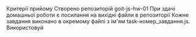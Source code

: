 Критерії прийому
Створено репозиторій goit-js-hw-01
При здачі домашньої роботи є посилання на вихідні файли в репозиторії
Кожне завдання виконано в окремому файлі з ім'ям task-номер_завдання.js. Використовуй <script type="module"> щоб закрити код завдання в окремій області видимості і уникнути конфліктів імен ідентифікаторів.
Імена змінних зрозумілі, описові
Код відформатований за допомогою Prettier
Завдання 1
Оголоси дві змінні, які зберігають назву та ціну товару: name і price
Присвойте змінним наступні характеристики товару (відразу при оголошенні)
назва: Генератор захисного поля
ціна: 1000
Використовуючи стандартний рядок виведи в консоль інформацію про товар, вийде: 'Обрано «Генератор захисного поля», ціна за штуку 1000 кредитів'.
Присвой товару нову ціну - 2000
Використовуючи стандартний рядок виведи в консоль інформацію про товар, вийде: 'Обрано «Генератор захисного поля», ціна за штуку 2000 кредитів'.
Завдання 2
Напиши скрипт перевірки кількості товарів на складі. Є змінні total (кількість товарів на складі) і ordered (одиниць товару в замовленні).

Порівняй ці значення і за результатами виведи:

Якщо в замовленні вказано число, що перевищує кількість товарів на складі, то виведи повідомлення "На складі недостатньо товарів!".
В іншому випадку виводь повідомлення "Замовлення оформлено, з вами зв'яжеться менеджер".
Перевір працездатність коду з різними значеннями змінної ordered, наприклад 20, 80 і 130.

const total = 100;
const ordered = 50;
Завдання 3
Напиши скрипт, який імітує авторизацію адміністратора в панелі управління.

Є змінна message в яку буде записано повідомлення про результат. При завантаженні сторінки у відвідувача запитується пароль через prompt:

Якщо натиснули Cancel, записати в message рядок 'Скасовано користувачем!'
В іншому випадку, якщо введений пароль який збігається зі значенням константи ADMIN_PASSWORD, записати в message рядок 'Ласкаво просимо!'
В іншому випадку, тобто якщо жодна з попередніх умов не виконалася, записати в message рядок 'Доступ заборонений, невірний пароль!'
Після всіх перевірок вивести в alert значення змінної message.
const ADMIN_PASSWORD = 'jqueryismyjam';
let message;
Завдання 4
На рахунку користувача є 23580 кредитів, значення зберігається в змінній credits (створи і привласни). Користувач вирішує купити ремонтних дроїд, які коштують по 3000 кредитів за штуку. Ціна одного дроїда зберігається в змінній pricePerDroid (створи і привласни).

При відвідуванні сторінки, використовуючи prompt, необхідно запитати кількість дроїдів, які користувач хоче купити і зберегти в змінну.

Напиши скрипт який:

Якщо в prompt була натиснута кнопка Cancel, виводить в консоль повідомлення 'Скасовано користувачем!'.
В іншому випадку, розраховує загальну ціну замовлення і зберігає в змінній totalPrice.
Перевіряє чи зможе користувач оплатити замовлення:
якщо сума до оплати перевищує кількість кредитів на рахунку, виводь в консоль повідомлення 'Недостатньо коштів на рахунку!'.
в іншому випадку необхідно порахувати залишок кредитів на рахунку і вивести повідомлення 'Ви купили [число] дроїдів, на рахунку залишилося [число] кредитів.'.
Завдання 5
Користувач може оформити доставку товару до себе в країну, вказавши її при відвідуванні сторінки в prompt. Врахуй, користувач може ввести ім'я країни не тільки буквами нижнього регістра, а наприклад 'кИтАЙ'.

Напиши скрипт який виводить повідомлення про вартість доставки в зазначену країну. Обов'язково використовуй switch. Формат повідомлення: 'Доставка в [країна] буде коштувати [ціна] кредитів'.

Але доставка є не скрізь, якщо зазначеної країни немає в списку, то виводь в alert повідомлення 'У вашій країні доставка недоступна'.

Нижче наведено список країн і вартість доставки.

Китай - 100 кредитів
Чилі - 250 кредитів
Австралія - 170 кредитів
Індія - 80 кредитів
Ямайка - 120 кредитів
Завдання 6
Напиши скрипт який просить відвідувача ввести число в prompt до тих пір, поки відвідувач не натисне Cancel і кожен раз додає введене значення до загальної суми.

При завантаженні сторінки користувачеві пропонується в prompt ввести число. Введення додається до значення змінної total.
Операція введення числа триває до тих пір, поки користувач не натисне кнопку Cancel в prompt.
Після того як користувач припинив введення натиснувши кнопку Cancel, показати alert з рядком 'Загальна сума чисел дорівнює [сума]'.
🔔 Робити перевірку того, що користувач ввів саме число, а не довільний набір символів, не потрібно. Якщо хочеш, в разі некоректного введення, показуй alert з текстом 'Було написано не число, спробуйте ще раз', при цьому результат prompt плюсувати до загальної суми не потрібно, після чого знову користувачеві пропонується ввести число в prompt.

let input;
let total = 0;

